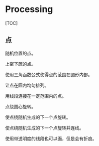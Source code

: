 # Processing

[TOC]

## 点

随机位置的点。

<Article-C211026-Point001 />

上密下疏的点。

<Article-C211026-Point002 />

使用三角函数公式使得点的范围在圆形内部。

<Article-C211026-Point003 />

让点在圆内均匀排列。

<Article-C211026-Point004 />

用线段连接在一定范围内的点。

<Article-C211026-Point005 />

点绕圆心旋转。

<Article-C211026-Point006 />

使点绕随机生成的下一个点旋转。

<Article-C211026-Point007 />

使点绕随机生成的下一个点旋转并连线。

<Article-C211026-Point008 />

使用带透明度的线段也可以画，但是会有折痕。

<Article-C211026-Point009 />

